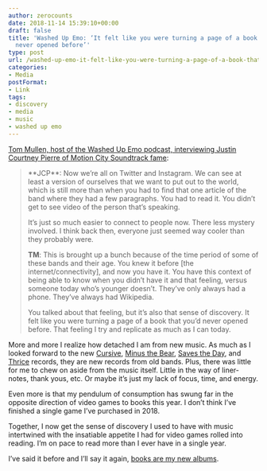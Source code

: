 ```yaml
---
author: zerocounts
date: 2018-11-14 15:39:10+00:00
draft: false
title: 'Washed Up Emo: ‘It felt like you were turning a page of a book that you’d
  never opened before’'
type: post
url: /washed-up-emo-it-felt-like-you-were-turning-a-page-of-a-book-that-youd-never-opened-before/
categories:
- Media
postFormat:
- Link
tags:
- discovery
- media
- music
- washed up emo
---
```


[Tom Mullen, host of the Washed Up Emo podcast, interviewing Justin Courtney Pierre of Motion City Soundtrack fame](http://www.washedupemo.com/news/2018/12/ep-141-justin-courtney-pierre-motion-city-soundtrack):


<blockquote>**JCP**: Now we’re all on Twitter and Instagram. We can see at least a version of ourselves that we want to put out to the world, which is still more than when you had to find that one article of the band where they had a few paragraphs. You had to read it. You didn’t get to see video of the person that’s speaking.

It’s just so much easier to connect to people now. There less mystery involved. I think back then, everyone just seemed way cooler than they probably were.

**TM**: This is brought up a bunch because of the time period of some of these bands and their age. You knew it before [the internet/connectivity], and now you have it. You have this context of being able to know when you didn’t have it and that feeling, versus someone today who’s younger doesn’t. They’ve only always had a phone. They’ve always had Wikipedia.

You talked about that feeling, but it’s also that sense of discovery. It felt like you were turning a page of a book that you’d never opened before. That feeling I try and replicate as much as I can today.</blockquote>


More and more I realize how detached I am from new music. As much as I looked forward to the new [Cursive](https://itunes.apple.com/us/album/vitriola/1423375538), [Minus the Bear](https://itunes.apple.com/us/album/fair-enough-ep/1407932484), [Saves the Day](https://itunes.apple.com/us/album/9/1423225819), and [Thrice](https://itunes.apple.com/us/album/palms/1402812295) records, they are new records from old bands. Plus, there was little for me to chew on aside from the music itself. Little in the way of liner-notes, thank yous, etc. Or maybe it’s just my lack of focus, time, and energy.

Even more is that my pendulum of consumption has swung far in the opposite direction of video games to books this year. I don’t think I’ve finished a single game I’ve purchased in 2018.

Together, I now get the sense of discovery I used to have with music intertwined with the insatiable appetite I had for video games rolled into reading. I’m on pace to read more than I ever have in a single year.

I’ve said it before and I’ll say it again, [books are my new albums](https://www.zerocounts.net/general/books-are-my-new-albums/).
